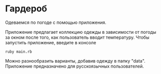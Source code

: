 # Гардероб
Одеваемся по погоде с помощью приложения.

Приложение предлагает коллекцию одежды в зависимости от погоды за окном после того, как пользователь вводит температуру.
Чтобы запустить приложение, введите в консоле

```ruby main.rb```

Можно разнообразить варианты, добавив одежду в папку "data". Приложение предназначено для русскоязычных пользователей. 
